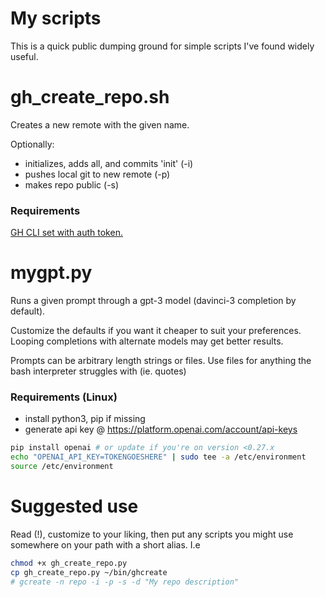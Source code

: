 # My scripts

This is a quick public dumping ground for simple scripts I've found widely useful.

# gh_create_repo.sh

Creates a new remote with the given name.

Optionally:

- initializes, adds all, and commits 'init' (-i)
- pushes local git to new remote (-p)
- makes repo public (-s)

### Requirements

[GH CLI set with auth token.](https://docs.github.com/en/github-cli/github-cli/quickstart)

# mygpt.py

Runs a given prompt through a gpt-3 model (davinci-3 completion by default).

Customize the defaults if you want it cheaper to suit your preferences. Looping completions with alternate models may get better results.

Prompts can be arbitrary length strings or files. Use files for anything the bash interpreter struggles with (ie. quotes)

### Requirements (Linux)

- install python3, pip if missing
- generate api key @ https://platform.openai.com/account/api-keys

```bash
pip install openai # or update if you're on version <0.27.x
echo "OPENAI_API_KEY=TOKENGOESHERE" | sudo tee -a /etc/environment
source /etc/environment
```

# Suggested use

Read (!), customize to your liking, then put any scripts you might use somewhere on your path with a short alias. I.e

```bash
chmod +x gh_create_repo.py
cp gh_create_repo.py ~/bin/ghcreate
# gcreate -n repo -i -p -s -d "My repo description"
```
